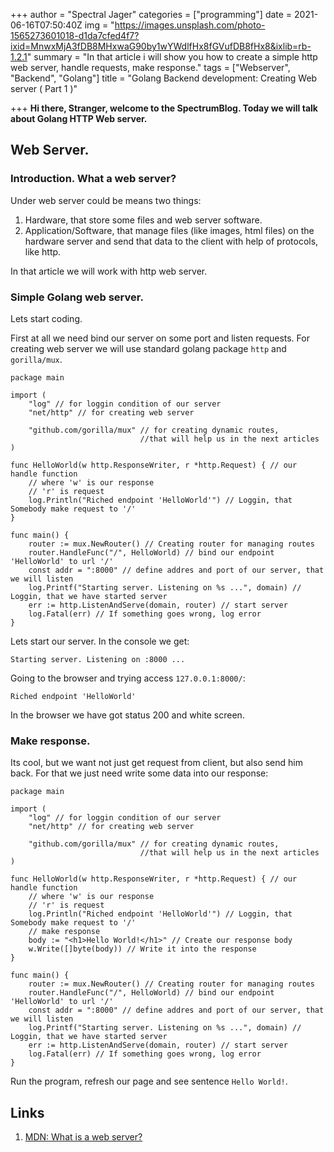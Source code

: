 +++
author = "Spectral Jager"
categories = ["programming"]
date = 2021-06-16T07:50:40Z
img = "https://images.unsplash.com/photo-1565273601018-d1da7cfed4f7?ixid=MnwxMjA3fDB8MHxwaG90by1wYWdlfHx8fGVufDB8fHx8&ixlib=rb-1.2.1"
summary = "In that article i will show you how to create a simple http web server, handle requests, make response."
tags = ["Webserver", "Backend", "Golang"]
title = "Golang Backend development: Creating Web server ( Part 1 )"

+++
**Hi there, Stranger, welcome to the SpectrumBlog. Today we will talk about Golang HTTP Web server.**

## Web Server.

### Introduction. What a web server?

Under web server could be means two things:

1. Hardware, that store some files and web server software.
2. Application/Software, that manage files (like images, html files) on the hardware server and send that data to the client with help of protocols, like http.

In that article we will work with http web server.

### Simple Golang web server.

Lets start coding.

First at all we need bind our server on some port and listen requests. For creating web server we will use standard golang package `http` and `gorilla/mux`.

    package main
    
    import (
    	"log" // for loggin condition of our server
    	"net/http" // for creating web server
    
    	"github.com/gorilla/mux" // for creating dynamic routes, 
        						 //that will help us in the next articles
    )
    
    func HelloWorld(w http.ResponseWriter, r *http.Request) { // our handle function
    	// where 'w' is our response
        // 'r' is request
    	log.Println("Riched endpoint 'HelloWorld'") // Loggin, that Somebody make request to '/'
    }
    
    func main() {
    	router := mux.NewRouter() // Creating router for managing routes
    	router.HandleFunc("/", HelloWorld) // bind our endpoint 'HelloWorld' to url '/'
    	const addr = ":8000" // define addres and port of our server, that we will listen
    	log.Printf("Starting server. Listening on %s ...", domain) // Loggin, that we have started server
    	err := http.ListenAndServe(domain, router) // start server
    	log.Fatal(err) // If something goes wrong, log error
    }

Lets start our server. In the console we get:

    Starting server. Listening on :8000 ...

Going to the browser and trying access `127.0.0.1:8000/`:

    Riched endpoint 'HelloWorld'

In the browser we have got status 200 and white screen.

### Make response.

Its cool, but we want not just get request from client, but also send him back. For that we just need write some data into our response:

    package main
    
    import (
    	"log" // for loggin condition of our server
    	"net/http" // for creating web server
    
    	"github.com/gorilla/mux" // for creating dynamic routes, 
        						 //that will help us in the next articles
    )
    
    func HelloWorld(w http.ResponseWriter, r *http.Request) { // our handle function
    	// where 'w' is our response
        // 'r' is request
    	log.Println("Riched endpoint 'HelloWorld'") // Loggin, that Somebody make request to '/'
        // make response
        body := "<h1>Hello World!</h1>" // Create our response body
        w.Write([]byte(body)) // Write it into the response
    }
    
    func main() {
    	router := mux.NewRouter() // Creating router for managing routes
    	router.HandleFunc("/", HelloWorld) // bind our endpoint 'HelloWorld' to url '/'
    	const addr = ":8000" // define addres and port of our server, that we will listen
    	log.Printf("Starting server. Listening on %s ...", domain) // Loggin, that we have started server
    	err := http.ListenAndServe(domain, router) // start server
    	log.Fatal(err) // If something goes wrong, log error
    }

Run the program, refresh our page and see sentence `Hello World!`.

## Links

1. [MDN: What is a web server?](https://developer.mozilla.org/en-US/docs/Learn/Common_questions/What_is_a_web_server)
